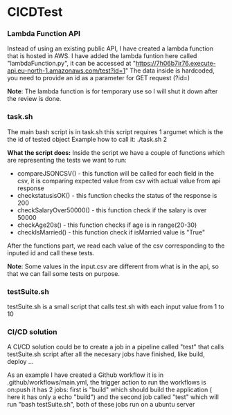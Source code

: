 # CICDTest

### Lambda Function API
Instead of using an existing public API, I have created a lambda function that is hosted in AWS.
I have added the lambda funtion here called "lambdaFunction.py", it can be accessed at "https://7h06b7ir76.execute-api.eu-north-1.amazonaws.com/test?id=1"
The data inside is hardcoded, you need to provide an id as a parameter for GET request (?id=)

**Note**: The lambda function is for temporary use so I will shut it down after the review is done.

### task.sh
The main bash script is in task.sh
this script requires 1 argumet which is the the id of tested object
Example how to call it:
./task.sh 2

**What the script does:**
Inside the script we have a couple of functions which are representing the tests we want to run:
  - compareJSONCSV() - this function will be called for each field in the csv, it is comparing expected value from csv with actual value from api response
  - checkstatusisOK() - this function checks the status of the response is 200
  - checkSalaryOver50000() - this function check if the salary is over 50000
  - checkAge20s() - this function checks if age is in range(20-30)
  - checkIsMarried() - this function check if isMarried value is "True"

After the functions part, we read each value of the csv corresponding to the inputed id and call these tests.

**Note**: Some values in the input.csv are different from what is in the api, so that we can fail some tests on purpose.

### testSuite.sh
testSuite.sh is a small script that calls test.sh with each input value from 1 to 10

### CI/CD solution
A CI/CD solution could be to create a job in a pipeline called "test" that calls testSuite.sh script after all the necesary jobs have finished, like build, deploy ...

As an example I have created a Github workflow it is in .github/workflows/main.yml, the trigger action to run the workflows is on:push it has 2 jobs: first is "build" which should build the application ( here it has only a echo "build") and the second job called "test" which will run "bash testSuite.sh", both of these jobs run on a ubuntu server

